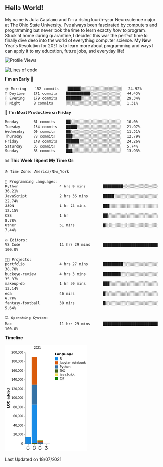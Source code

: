 ## Hello World!

My name is Julia Catalano and I'm a rising fourth-year Neuroscience major at The Ohio State University. I've always been fascinated by computers and programming but never took the time to learn exactly *how* to program. Stuck at home during quarantine, I decided this was the perfect time to finally dive deep into the world of everything computer science. My New Year's Resolution for 2021 is to learn more about programming and ways I can apply it to my education, future jobs, and everyday life! 





<!--START_SECTION:waka-->
![Profile Views](http://img.shields.io/badge/Profile%20Views-107-blue)

![Lines of code](https://img.shields.io/badge/From%20Hello%20World%20I%27ve%20Written-211371%20lines%20of%20code-blue)

**I'm an Early 🐤** 

```text
🌞 Morning    152 commits    ██████░░░░░░░░░░░░░░░░░░░   24.92% 
🌆 Daytime    271 commits    ███████████░░░░░░░░░░░░░░   44.43% 
🌃 Evening    179 commits    ███████░░░░░░░░░░░░░░░░░░   29.34% 
🌙 Night      8 commits      ░░░░░░░░░░░░░░░░░░░░░░░░░   1.31%

```
📅 **I'm Most Productive on Friday** 

```text
Monday       61 commits     ██░░░░░░░░░░░░░░░░░░░░░░░   10.0% 
Tuesday      134 commits    █████░░░░░░░░░░░░░░░░░░░░   21.97% 
Wednesday    69 commits     ██░░░░░░░░░░░░░░░░░░░░░░░   11.31% 
Thursday     78 commits     ███░░░░░░░░░░░░░░░░░░░░░░   12.79% 
Friday       148 commits    ██████░░░░░░░░░░░░░░░░░░░   24.26% 
Saturday     35 commits     █░░░░░░░░░░░░░░░░░░░░░░░░   5.74% 
Sunday       85 commits     ███░░░░░░░░░░░░░░░░░░░░░░   13.93%

```


📊 **This Week I Spent My Time On** 

```text
⌚︎ Time Zone: America/New_York

💬 Programming Languages: 
Python                   4 hrs 9 mins        █████████░░░░░░░░░░░░░░░░   36.21% 
JavaScript               2 hrs 36 mins       █████░░░░░░░░░░░░░░░░░░░░   22.74% 
JSON                     1 hr 23 mins        ███░░░░░░░░░░░░░░░░░░░░░░   12.15% 
CSS                      1 hr                ██░░░░░░░░░░░░░░░░░░░░░░░   8.78% 
Other                    51 mins             █░░░░░░░░░░░░░░░░░░░░░░░░   7.44%

🔥 Editors: 
VS Code                  11 hrs 29 mins      █████████████████████████   100.0%

🐱‍💻 Projects: 
portfolio                4 hrs 27 mins       █████████░░░░░░░░░░░░░░░░   38.78% 
buckeye-review           4 hrs 3 mins        ████████░░░░░░░░░░░░░░░░░   35.37% 
makeup-db                1 hr 30 mins        ███░░░░░░░░░░░░░░░░░░░░░░   13.14% 
eda                      46 mins             █░░░░░░░░░░░░░░░░░░░░░░░░   6.78% 
fantasy-football         38 mins             █░░░░░░░░░░░░░░░░░░░░░░░░   5.64%

💻 Operating System: 
Mac                      11 hrs 29 mins      █████████████████████████   100.0%

```

**Timeline**

![Chart not found](https://raw.githubusercontent.com/juliacat23/juliacat23/main/charts/bar_graph.png) 


 Last Updated on 18/07/2021
<!--END_SECTION:waka-->


